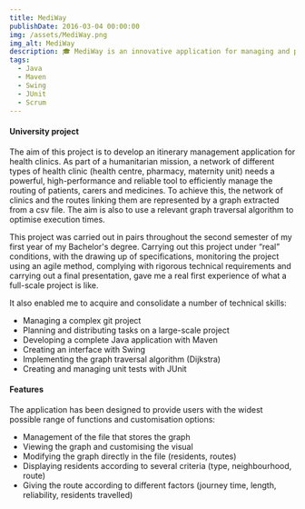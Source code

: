 ```yaml
---
title: MediWay
publishDate: 2016-03-04 00:00:00
img: /assets/MediWay.png
img_alt: MediWay
description: 🎓 MediWay is an innovative application for managing and planning itineraries through a network of health clinics.
tags:
  - Java
  - Maven
  - Swing
  - JUnit
  - Scrum
---
```


#### University project

The aim of this project is to develop an itinerary management application for health clinics. As part of a humanitarian mission, a network of different types of health clinic (health centre, pharmacy, maternity unit) needs a powerful, high-performance and reliable tool to efficiently manage the routing of patients, carers and medicines. To achieve this, the network of clinics and the routes linking them are represented by a graph extracted from a csv file. The aim is also to use a relevant graph traversal algorithm to optimise execution times.

This project was carried out in pairs throughout the second semester of my first year of my Bachelor's degree. Carrying out this project under “real” conditions, with the drawing up of specifications, monitoring the project using an agile method, complying with rigorous technical requirements and carrying out a final presentation, gave me a real first experience of what a full-scale project is like.

It also enabled me to acquire and consolidate a number of technical skills:
- Managing a complex git project
- Planning and distributing tasks on a large-scale project
- Developing a complete Java application with Maven
- Creating an interface with Swing
- Implementing the graph traversal algorithm (Dijkstra)
- Creating and managing unit tests with JUnit

#### Features

The application has been designed to provide users with the widest possible range of functions and customisation options:

- Management of the file that stores the graph
- Viewing the graph and customising the visual
- Modifying the graph directly in the file (residents, routes)
- Displaying residents according to several criteria (type, neighbourhood, route)
- Giving the route according to different factors (journey time, length, reliability, residents travelled)